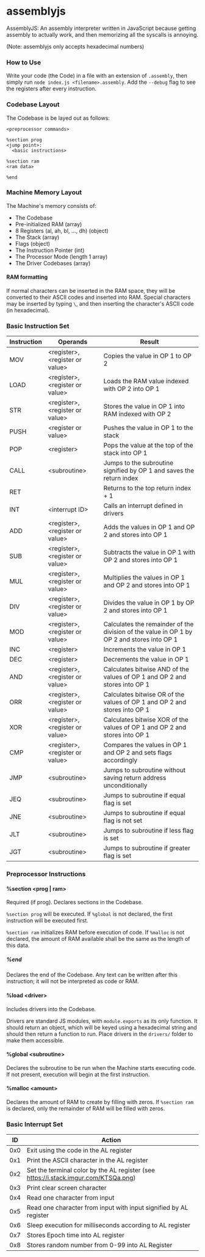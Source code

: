 # assemblyjs

AssemblyJS: An assembly interpreter written in JavaScript because getting assembly to actually work, and then memorizing all the syscalls is annoying.

(Note: assemblyjs only accepts hexadecimal numbers)

### How to Use

Write your code (the Code) in a file with an extension of `.assembly`, then simply run `node index.js <filename>.assembly`. Add the `--debug` flag to see the registers after every instruction.

### Codebase Layout

The Codebase is be layed out as follows:

```
<preprocessor commands>

%section prog
<jump point>:
  <basic instructions>

%section ram
<ram data>

%end
```

### Machine Memory Layout

The Machine's memory consists of:
  - The Codebase
  - Pre-initialized RAM (array)
  - 8 Registers (al, ah, bl, ..., dh) (object)
  - The Stack (array)
  - Flags (object)
  - The Instruction Pointer (int)
  - The Processor Mode (length 1 array)
  - The Driver Codebases (array)

#### RAM formatting

If normal characters can be inserted in the RAM space, they will be converted to their ASCII codes and inserted into RAM. Special characters may be inserted by typing `\`, and then inserting the character's ASCII code (in hexadecimal).

### Basic Instruction Set

Instruction|Operands                            |Result
-----------|------------------------------------|------
MOV        |&lt;register>,&lt;register or value>|Copies the value in OP 1 to OP 2
LOAD       |&lt;register>,&lt;register or value>|Loads the RAM value indexed with OP 2 into OP 1
STR        |&lt;register>,&lt;register or value>|Stores the value in OP 1 into RAM indexed with OP 2
PUSH       |&lt;register or value>              |Pushes the value in OP 1 to the stack
POP        |&lt;register>                       |Pops the value at the top of the stack into OP 1
CALL       |&lt;subroutine>                     |Jumps to the subroutine signified by OP 1 and saves the return index
RET        |                                    |Returns to the top return index + 1
INT        |&lt;interrupt ID>                   |Calls an interrupt defined in drivers
ADD        |&lt;register>,&lt;register or value>|Adds the values in OP 1 and OP 2 and stores into OP 1
SUB        |&lt;register>,&lt;register or value>|Subtracts the value in OP 1 with OP 2 and stores into OP 1
MUL        |&lt;register>,&lt;register or value>|Multiplies the values in OP 1 and OP 2 and stores into OP 1
DIV        |&lt;register>,&lt;register or value>|Divides the value in OP 1 by OP 2 and stores into OP 1
MOD        |&lt;register>,&lt;register or value>|Calculates the remainder of the division of the value in OP 1 by OP 2 and stores into OP 1
INC        |&lt;register>                       |Increments the value in OP 1
DEC        |&lt;register>                       |Decrements the value in OP 1
AND        |&lt;register>,&lt;register or value>|Calculates bitwise AND of the values of OP 1 and OP 2 and stores into OP 1
ORR        |&lt;register>,&lt;register or value>|Calculates bitwise OR of the values of OP 1 and OP 2 and stores into OP 1
XOR        |&lt;register>,&lt;register or value>|Calculates bitwise XOR of the values of OP 1 and OP 2 and stores into OP 1
CMP        |&lt;register>,&lt;register or value>|Compares the values in OP 1 and OP 2 and sets flags accordingly
JMP        |&lt;subroutine>                     |Jumps to subroutine without saving return address unconditionally
JEQ        |&lt;subroutine>                     |Jumps to subroutine if equal flag is set
JNE        |&lt;subroutine>                     |Jumps to subroutine if equal flag is not set
JLT        |&lt;subroutine>                     |Jumps to subroutine if less flag is set
JGT        |&lt;subroutine>                     |Jumps to subroutine if greater flag is set

### Preprocessor Instructions

#### %section &lt;prog | ram>
Required (if prog). Declares sections in the Codebase.

`%section prog` will be executed. If `%global` is not declared, the first instruction will be executed first.

`%section ram` initializes RAM before execution of code. If `%malloc` is not declared, the amount of RAM available shall be the same as the length of this data.

##### %end
Declares the end of the Codebase. Any text can be written after this instruction; it will not be interpreted as code or RAM.

#### %load &lt;driver>
Includes drivers into the Codebase.

Drivers are standard JS modules, with `module.exports` as its only function. It should return an object, which will be keyed using a hexadecimal string and should then return a function to run. Place drivers in the `drivers/` folder to make them accessible.

#### %global &lt;subroutine>
Declares the subroutine to be run when the Machine starts executing code. If not present, execution will begin at the first instruction.

#### %malloc &lt;amount>
Declares the amount of RAM to create by filling with zeros. If `%section ram` is declared, only the remainder of RAM will be filled with zeros.

### Basic Interrupt Set

ID |Action
---|-----------------------------------------------------------------------------------
0x0|Exit using the code in the AL register
0x1|Print the ASCII character in the AL register
0x2|Set the terminal color by the AL register (see https://i.stack.imgur.com/KTSQa.png)
0x3|Print clear screen character
0x4|Read one character from input
0x5|Read one character from input with input signified by AL register
0x6|Sleep execution for milliseconds according to AL register
0x7|Stores Epoch time into AL register
0x8|Stores random number from 0-99 into AL Register
